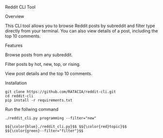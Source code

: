 Reddit CLI Tool

Overview

This CLI tool allows you to browse Reddit posts by subreddit and filter type directly from your terminal. You can also view details of a post, including the top 10 comments.

Features

Browse posts from any subreddit.

Filter posts by hot, new, top, or rising.

View post details and the top 10 comments.

Installation

```
git clone https://github.com/RATACIA/reddit-cli.git
cd reddit-cli
pip install -r requirements.txt
```

Run the follwing command

```
./reddit_cli.py programming --filter="new"
```

```
$${\color{blue}./reddit_cli.py}$$ $${\color{red}topic}$$ 	$${\color{green}--filter="filter"}$$
```
